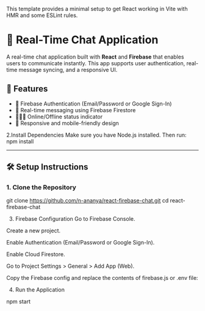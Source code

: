 

This template provides a minimal setup to get React working in Vite with HMR and some ESLint rules.


# 💬 Real-Time Chat Application

A real-time chat application built with **React** and **Firebase** that enables users to communicate instantly. This app supports user authentication, real-time message syncing, and a responsive UI.

## 🚀 Features

- 🔐 Firebase Authentication (Email/Password or Google Sign-In)
- 💬 Real-time messaging using Firebase Firestore
- 🧑‍🤝‍🧑 Online/Offline status indicator
- 📱 Responsive and mobile-friendly design

2.Install Dependencies
Make sure you have Node.js installed. Then run:
npm install

---

## 🛠️ Setup Instructions

### 1. Clone the Repository

git clone https://github.com/n-ananya/react-firebase-chat.git
cd react-firebase-chat


3. Firebase Configuration
Go to Firebase Console.

Create a new project.

Enable Authentication (Email/Password or Google Sign-In).

Enable Cloud Firestore.

Go to Project Settings > General > Add App (Web).

Copy the Firebase config and replace the contents of firebase.js or .env file:

4. Run the Application

npm start
